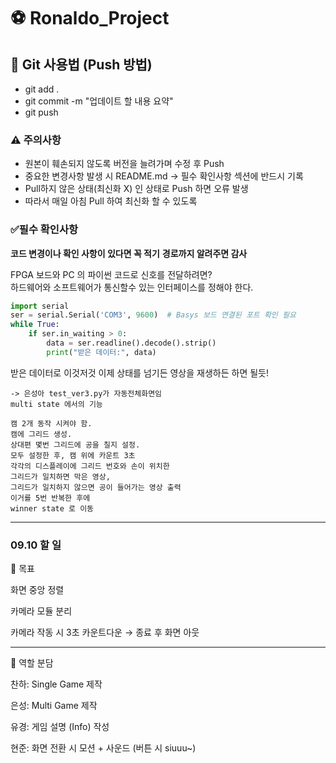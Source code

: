 # ⚽ Ronaldo_Project  

## 📌 Git 사용법 (Push 방법)
- git add .
- git commit -m "업데이트 할 내용 요약"
- git push

### ⚠️ 주의사항
- 원본이 훼손되지 않도록 버전을 늘려가며 수정 후 Push
- 중요한 변경사항 발생 시 README.md → 필수 확인사항 섹션에 반드시 기록
- Pull하지 않은 상태(최신화 X) 인 상태로 Push 하면 오류 발생
- 따라서 매일 아침 Pull 하여 최신화 할 수 있도록
  
### ✅필수 확인사항
**코드 변경이나 확인 사항이 있다면 꼭 적기**
**경로까지 알려주면 감사**

FPGA 보드와 PC 의 파이썬 코드로 신호를 전달하려면?<br>
하드웨어와 소프트웨어가 통신할수 있는 인터페이스를 정해야 한다.

```py
import serial
ser = serial.Serial('COM3', 9600)  # Basys 보드 연결된 포트 확인 필요
while True:
    if ser.in_waiting > 0:
        data = ser.readline().decode().strip()
        print("받은 데이터:", data)
``` 
받은 데이터로 이것저것 이제 상태를 넘기든 영상을 재생하든 하면 될듯!

```
-> 은성아 test_ver3.py가 자동전체화면임
multi state 에서의 기능

캠 2개 동작 시켜야 함.
캠에 그리드 생성.
상대편 몇번 그리드에 공을 칠지 설정.
모두 설정한 후, 캠 위에 카운트 3초
각각의 디스플레이에 그리드 번호와 손이 위치한
그리드가 일치하면 막은 영상,
그리드가 일치하지 않으면 공이 들어가는 영상 출력
이거를 5번 반복한 후에
winner state 로 이동
```
---


### 09.10 할 일
🎯 목표

화면 중앙 정렬

카메라 모듈 분리

카메라 작동 시 3초 카운트다운 → 종료 후 화면 아웃

---

👥 역할 분담

찬하: Single Game 제작

은성: Multi Game 제작

유경: 게임 설명 (Info) 작성

현준: 화면 전환 시 모션 + 사운드 (버튼 시 siuuu~)